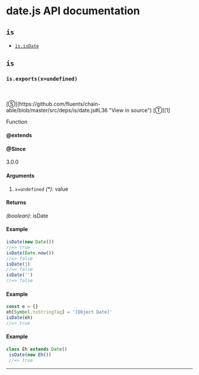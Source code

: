 # date.js API documentation

<!-- div class="toc-container" -->

<!-- div -->

## `is`
* <a href="#is-prototype-isDate"  data-meta="exports x undefined"  data-call="exports x undefined"  data-category="Methods"  data-description="Function"  data-name="isDate"  data-member="is"  data-all="meta exports x undefined call exports x undefined category Methods description Function name isDate member is see notes todos klassProps" >`is.isDate`</a>

<!-- /div -->

<!-- /div -->

<!-- div class="doc-container" -->

<!-- div -->

## `is`

<!-- div -->

<h3 id="is-prototype-isDate" data-member="is" data-category="Methods" data-name="isDate"><code>is.exports(x=undefined)</code></h3>
<br>
<br>
[&#x24C8;](https://github.com/fluents/chain-able/blob/master/src/deps/is/date.js#L36 "View in source") [&#x24C9;][1]

Function


#### @extends




#### @Since
3.0.0

#### Arguments
1. `x=undefined` *(&#42;)*: value

#### Returns
*(boolean)*: isDate

#### Example
```js
isDate(new Date())
//=> true
isDate(Date.now())
//=> false
isDate(1)
//=> false
isDate('')
//=> false

```
#### Example
```js
const e = {}
eh[Symbol.toStringTag] = '[Object Date]'
isDate(eh)
//=> true

```
#### Example
```js
class Eh extends Date()
 isDate(new Eh())
 //=> true
```
---

<!-- /div -->

<!-- /div -->

<!-- /div -->

 [1]: #is "Jump back to the TOC."
